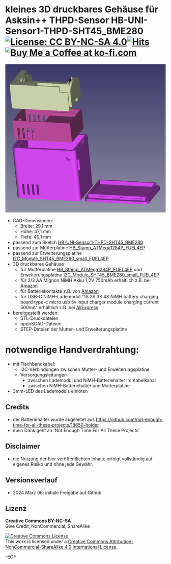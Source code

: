 # kleines 3D druckbares Gehäuse für Asksin++ THPD-Sensor HB-UNI-Sensor1-THPD-SHT45_BME280 [![License: CC BY-NC-SA 4.0](https://img.shields.io/badge/License-CC%20BY--NC--SA%204.0-lightgrey.svg)](https://creativecommons.org/licenses/by-nc-sa/4.0/)[![Hits](https://hits.seeyoufarm.com/api/count/incr/badge.svg?url=https%3A%2F%2Fgithub.com%2FFUEL4EP%2FHomeAutomation%2Ftree%2Fmaster%2FAsksinPP_developments%2FPCBs%2FHB_Stamp_ATMega1284P_FUEL4EP%2Fcase_HB-UNI-Sensor1-THPD-SHT45_BME280%2FREADME.md&count_bg=%2379C83D&title_bg=%23555555&icon=&icon_color=%23E7E7E7&title=hits&edge_flat=false)](https://hits.seeyoufarm.com) <a href='https://ko-fi.com/FUEL4EP' target='_blank'><img height='20' style='border:0px;height:20px;' src='https://cdn.ko-fi.com/cdn/kofi1.png?v=2' border='0' alt='Buy Me a Coffee at ko-fi.com' /></a>

![pic](PNGs/case_HB-UNI-Sensor1-THPD-SHT45_BME280.png)
- CAD-Dimensionen:
	* Breite: 29,1 mm
	* Höhe: 47,1 mm
	* Tiefe: 40,1 mm
- passend zum Sketch [HB-UNI-Sensor1-THPD-SHT45_BME280](https://github.com/FUEL4EP/HomeAutomation/tree/master/AsksinPP_developments/sketches/HB-UNI-Sensor1-THPD-SHT45_BME280)
- passend zur Mutterplatine [HB_Stamp_ATMega1284P_FUEL4EP](https://github.com/FUEL4EP/HomeAutomation/tree/master/AsksinPP_developments/PCBs/HB_Stamp_ATMega1284P_FUEL4EP)
- passend zur Erweiterungsplatine  [I2C_Module_SHT45_BME280_small_FUEL4EP](https://github.com/FUEL4EP/HomeAutomation/tree/master/AsksinPP_developments/PCBs/I2C_Module_SHT45_BME280_small_FUEL4EP)
- 3D druckbares Gehäuse
	+ für Mutterplatine [HB_Stamp_ATMega1284P_FUEL4EP](https://github.com/FUEL4EP/HomeAutomation/tree/master/AsksinPP_developments/PCBs/HB_Stamp_ATMega1284P_FUEL4EP) und Erweiterungsplatine  [I2C_Module_SHT45_BME280_small_FUEL4EP](https://github.com/FUEL4EP/HomeAutomation/tree/master/AsksinPP_developments/PCBs/I2C_Module_SHT45_BME280_small_FUEL4EP)
	+ für 2/3 AA Mignon NiMH Akku 1,2V 750mAh erhältlich z.B. bei [Amazon](https://www.amazon.de/Sparset-GP75AAH-Mignon-750mAh-wiederaufladbar-gr%C3%BCn/dp/B08HM5DL27)
	+ für Batteriekontakte z.B. von [Amazon](https://www.amazon.de/sourcing-map-Federplatte-Vernickelt-12mmx12mm/dp/B0B1HJHPZJ/ref=asc_df_B0B1HJHPZJ/)
	+ für USB-C NiMH-Lademodul "1S 2S 3S 4S NiMH battery charging board type-c micro usb 5v input charger module charging current 500mA" erhältlich z.B. bei [AliExpress](https://de.aliexpress.com/item/1005005777972846.html)
- bereitgestellt werden:
	+ STL-Druckdateien
	+ openSCAD-Dateien
	+ STEP-Dateien der Mutter- und Erweiterungsplatine

# notwendige Handverdrahtung:
-	mit Flachbandkabel:
	* I2C-Verbindungen zwischen  Mutter- und Erweiterungsplatine
	* Versorgungsleitungen
		* zwischen Lademodul und NiMH-Batteriehalter im Kabelkanal
		* zwischen NiMH-Batteriehalter und Mutterplatine
- 3mm-LED des Lademoduls einlöten

## Credits

- der Batteriehalter wurde abgeleitet aus https://github.com/not-enough-time-for-all-these-projects/18650-holder
- mein Dank geht an 'Not Enough Time For All These Projects'

## Disclaimer

-   die Nutzung der hier veröffentlichten Inhalte erfolgt vollständig auf eigenes Risiko und ohne jede Gewähr.

## Versionsverlauf

- 2024 März 06: initiale Freigabe auf Github

## Lizenz 

**Creative Commons BY-NC-SA**<br>
Give Credit, NonCommercial, ShareAlike

<a rel="license" href="http://creativecommons.org/licenses/by-nc-sa/4.0/"><img alt="Creative Commons License" style="border-width:0" src="https://i.creativecommons.org/l/by-nc-sa/4.0/88x31.png" /></a><br />This work is licensed under a <a rel="license" href="http://creativecommons.org/licenses/by-nc-sa/4.0/">Creative Commons Attribution-NonCommercial-ShareAlike 4.0 International License</a>.


-EOF
